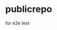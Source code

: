 # publicrepo
for e2e test








































































































































































































































































































































































































































































































































































































































































































































































































































































































































































































































































































































































































































































































































































































































































































































































































































































































































































































































































































































































































































































































































































































































































































































































































































































































































































































































































































































































































































































































































































































































































































































































































































































































































































































































































































































































































































































































































































































































































































































